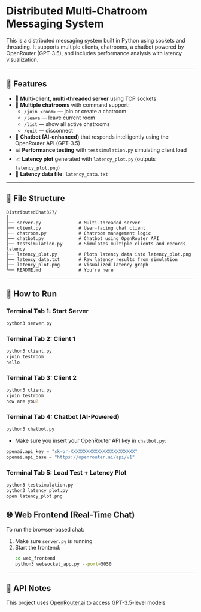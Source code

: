 
# Distributed Multi-Chatroom Messaging System

This is a distributed messaging system built in Python using sockets and threading. It supports multiple clients, chatrooms, a chatbot powered by OpenRouter (GPT-3.5), and includes performance analysis with latency visualization.

---

## 🔧 Features

- 🧠 **Multi-client, multi-threaded server** using TCP sockets
- 💬 **Multiple chatrooms** with command support:
  - `/join <room>` — join or create a chatroom
  - `/leave` — leave current room
  - `/list` — show all active chatrooms
  - `/quit` — disconnect
- 🤖 **Chatbot (AI-enhanced)** that responds intelligently using the OpenRouter API (GPT-3.5)
- 📊 **Performance testing** with `testsimulation.py` simulating client load
- 📈 **Latency plot** generated with `latency_plot.py` (outputs `latency_plot.png`)
- 🧪 **Latency data file**: `latency_data.txt`

---

## 📁 File Structure

```
DistributedChat327/
│
├── server.py              # Multi-threaded server
├── client.py              # User-facing chat client
├── chatroom.py            # Chatroom management logic
├── chatbot.py             # Chatbot using OpenRouter API
├── testsimulation.py      # Simulates multiple clients and records latency
├── latency_plot.py        # Plots latency data into latency_plot.png
├── latency_data.txt       # Raw latency results from simulation
├── latency_plot.png       # Visualized latency graph
└── README.md              # You're here
```

---

## 🚀 How to Run

### Terminal Tab 1: Start Server
```bash
python3 server.py
```

### Terminal Tab 2: Client 1
```bash
python3 client.py
/join testroom
hello
```

### Terminal Tab 3: Client 2
```bash
python3 client.py
/join testroom
how are you?
```

### Terminal Tab 4: Chatbot (AI-Powered)
```bash
python3 chatbot.py
```

- Make sure you insert your OpenRouter API key in `chatbot.py`:
```python
openai.api_key = "sk-or-XXXXXXXXXXXXXXXXXXXXXXXX"
openai.api_base = "https://openrouter.ai/api/v1"
```

### Terminal Tab 5: Load Test + Latency Plot
```bash
python3 testsimulation.py
python3 latency_plot.py
open latency_plot.png
```
## 🌐 Web Frontend (Real-Time Chat)

To run the browser-based chat:

1. Make sure `server.py` is running
2. Start the frontend:
   ```bash
   cd web_frontend
   python3 websocket_app.py --port=5050

---

## 📡 API Notes

This project uses [OpenRouter.ai](https://openrouter.ai) to access GPT-3.5-level models
